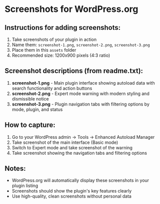 # Screenshots for WordPress.org

## Instructions for adding screenshots:

1. Take screenshots of your plugin in action
2. Name them: `screenshot-1.png`, `screenshot-2.png`, `screenshot-3.png`
3. Place them in this `assets` folder
4. Recommended size: 1200x900 pixels (4:3 ratio)

## Screenshot descriptions (from readme.txt):

1. **screenshot-1.png** - Main plugin interface showing autoload data with search functionality and action buttons
2. **screenshot-2.png** - Expert mode warning with modern styling and dismissible notice  
3. **screenshot-3.png** - Plugin navigation tabs with filtering options by mode, plugin, and status

## How to capture:

1. Go to your WordPress admin → Tools → Enhanced Autoload Manager
2. Take screenshot of the main interface (Basic mode)
3. Switch to Expert mode and take screenshot of the warning
4. Take screenshot showing the navigation tabs and filtering options

## Notes:

- WordPress.org will automatically display these screenshots in your plugin listing
- Screenshots should show the plugin's key features clearly
- Use high-quality, clean screenshots without personal data
